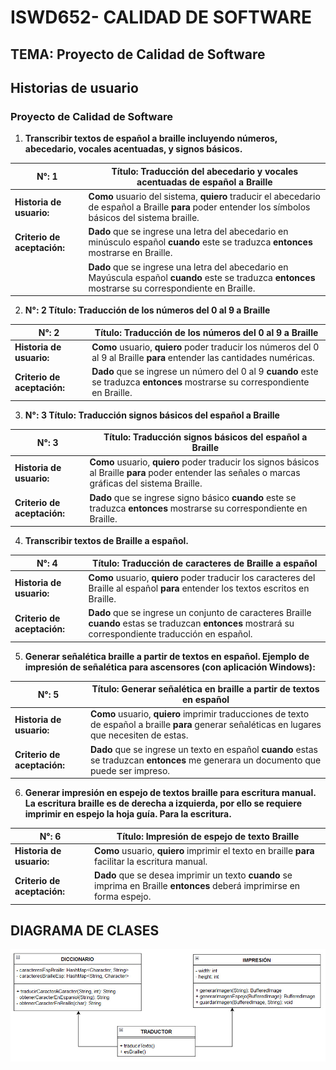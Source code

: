 # ISWD652- CALIDAD DE SOFTWARE

## TEMA: Proyecto de Calidad de Software

## Historias de usuario

### Proyecto de Calidad de Software

1. **Transcribir textos de español a braille incluyendo números, abecedario, vocales acentuadas, y signos básicos.**

| **N°:** 1                   | **Título:** Traducción del abecedario y vocales acentuadas de español a Braille                                                                         |
| --------------------------- | ------------------------------------------------------------------------------------------------------------------------------------------------------- |
| **Historia de usuario:**    | **Como** usuario del sistema, **quiero** traducir el abecedario de español a Braille **para** poder entender los símbolos básicos del sistema braille.  |
| **Criterio de aceptación:** | **Dado** que se ingrese una letra del abecedario en minúsculo español **cuando** este se traduzca **entonces** mostrarse en Braille.                    |
|                             | **Dado** que se ingrese una letra del abecedario en Mayúscula español **cuando** este se traduzca **entonces** mostrarse su correspondiente en Braille. |

2. **N°: 2 Título: Traducción de los números del 0 al 9 a Braille**

| **N°:** 2                   | **Título:** Traducción de los números del 0 al 9 a Braille                                                                     |
| --------------------------- | ------------------------------------------------------------------------------------------------------------------------------ |
| **Historia de usuario:**    | **Como** usuario, **quiero** poder traducir los números del 0 al 9 al Braille **para** entender las cantidades numéricas.      |
| **Criterio de aceptación:** | **Dado** que se ingrese un número del 0 al 9 **cuando** este se traduzca **entonces** mostrarse su correspondiente en Braille. |

3. **N°: 3 Título: Traducción signos básicos del español a Braille**

| **N°:** 3                   | **Título:** Traducción signos básicos del español a Braille                                                                                          |
| --------------------------- | ---------------------------------------------------------------------------------------------------------------------------------------------------- |
| **Historia de usuario:**    | **Como** usuario, **quiero** poder traducir los signos básicos al Braille **para** poder entender las señales o marcas gráficas del sistema Braille. |
| **Criterio de aceptación:** | **Dado** que se ingrese signo básico **cuando** este se traduzca **entonces** mostrarse su correspondiente en Braille.                               |

4. **Transcribir textos de Braille a español.**

| **N°:** 4                   | **Título:** Traducción de caracteres de Braille a español                                                                                               |
| --------------------------- | ------------------------------------------------------------------------------------------------------------------------------------------------------- |
| **Historia de usuario:**    | **Como** usuario, **quiero** poder traducir los caracteres del Braille al español **para** entender los textos escritos en Braille.                     |
| **Criterio de aceptación:** | **Dado** que se ingrese un conjunto de caracteres Braille **cuando** estas se traduzcan **entonces** mostrará su correspondiente traducción en español. |

5. **Generar señalética braille a partir de textos en español. Ejemplo de impresión de señalética para ascensores (con aplicación Windows):**

| **N°:** 5                   | **Título:** Generar señalética en braille a partir de textos en español                                                                          |
| --------------------------- | ------------------------------------------------------------------------------------------------------------------------------------------------ |
| **Historia de usuario:**    | **Como** usuario, **quiero** imprimir traducciones de texto de español a braille **para** generar señaléticas en lugares que necesiten de estas. |
| **Criterio de aceptación:** | **Dado** que se ingrese un texto en español **cuando** estas se traduzcan **entonces** me generara un documento que puede ser impreso.           |

6. **Generar impresión en espejo de textos braille para escritura manual. La escritura braille es de derecha a izquierda, por ello se requiere imprimir en espejo la hoja guía. Para la escritura.**

| **N°:** 6                   | **Título:** Impresión de espejo de texto Braille                                                                         |
| --------------------------- | ------------------------------------------------------------------------------------------------------------------------ |
| **Historia de usuario:**    | **Como** usuario, **quiero** imprimir el texto en braille **para** facilitar la escritura manual.                        |
| **Criterio de aceptación:** | **Dado** que se desea imprimir un texto **cuando** se imprima en Braille **entonces** deberá imprimirse en forma espejo. |


## DIAGRAMA DE CLASES

![Diagrama de clases](./images/Diagrama-bug.png)